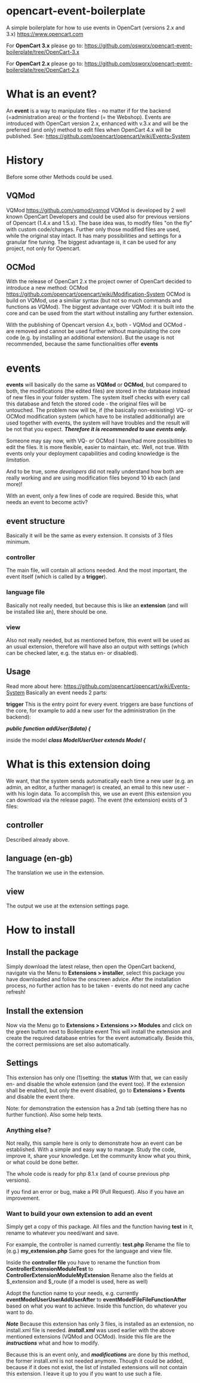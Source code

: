 # opencart-event-boilerplate
A simple boilerplate for how to use events in OpenCart (versions 2.x and 3.x) https://www.opencart.com

For **OpenCart 3.x** please go to:
https://github.com/osworx/opencart-event-boilerplate/tree/OpenCart-3.x

For **OpenCart 2.x** please go to:
https://github.com/osworx/opencart-event-boilerplate/tree/OpenCart-2.x

# What is an event?
An **event** is a way to manipulate files - no matter if for the backend (=administration area) or the frontend (= the Webshop).
Events are introduced with OpenCart version 2.x, enhanced with v.3.x and will be the preferred (and only) method to edit files when OpenCart 4.x will be published.
See: https://github.com/opencart/opencart/wiki/Events-System

# History
Before some other Methods could be used.

## VQMod
VQMod https://github.com/vqmod/vqmod 
VQMod is developed by 2 well known OpenCart Developers and could be used also for previous versions of Opencart (1.4.x and 1.5.x).
The base idea was, to modify files "on the fly" with custom code/changes.
Further only those modified files are used, while the original stay intact.
It has many possibilities and settings for a granular fine tuning.
The biggest advantage is, it can be used for any project, not only for Opencart.

## OCMod
With the release of OpenCart 2.x the project owner of OpenCart decided to introduce a new method: OCMod https://github.com/opencart/opencart/wiki/Modification-System
OCMod is build on VQMod, use a similiar syntax (but not so much commands and functions as VQMod).
The biggest advantage over VQMod: it is built into the core and can be used from the start without installing any further extension.

With the publishing of Opencart version 4.x, both - VQMod and OCMod - are removed and cannot be used further without manipulating the core code (e.g. by installing an additional extension).
But the usage is not recommended, because the same functionalities offer **events**

# events
**events** will basically do the same as **VQMod** or **OCMod**, but compared to both, the modifications (the edited files) are stored in the database instead of new files in your folder system.
The system itself checks with every call this database and fetch the stored code - the original files will be untouched.
The problem now will be, if (the basically non-exisisting) VQ- or OCMod modification system (which have to be installed additionally) are used together with events, the system will have troubles and the result will be not that you expect.
***Therefore it is recommended to use events only.***

Someone may say now, with VQ- or OCMod I have/had more possibilities to edit the files.
It is more flexible, easier to maintain, etc.
Well, not true.
With events only your deployment capabilities and coding knowledge is the *limitation*.

And to be true, some *developers* did not really understand how both are really working and are using modification files beyond 10 kb each (and more)!

With an event, only a few lines of code are required.
Beside this, what needs an event to become activ?

## event structure
Basically it will be the same as every extension. It consists of 3 files minimum.

### controller
The main file, will contain all actions needed. And the most important, the event itself (which is called by a **trigger**).

### language file
Basically not really needed, but because this is like an **extension** (and will be installed like an), there should be one.

### view
Also not really needed, but as mentioned before, this event will be used as an usual extension, therefore will have also an output with settings (which can be checked later, e.g. the status en- or disabled).

## Usage
Read more about here: https://github.com/opencart/opencart/wiki/Events-System
Basically an event needs 2 parts:

**trigger**
This is the entry point for every event.
triggers are base functions of the core, for example to add a new user for the administration (in the backend):

***public function addUser($data) {***

inside the model 
***class ModelUserUser extends Model {***

# What is this extension doing
We want, that the system sends automatically each time a new user (e.g. an admin, an editor, a further manager) is created, an email to this new user - with his login data.
To accomplish this, we use an event (this extension you can download via the release page).
The event (the extension) exists of 3 files:

## controller
Described already above.

## language (en-gb)
The translation we use in the extension.

## view
The output we use at the extension settings page.

# How to install

## Install the package
Simply download the latest relase, then open the OpenCart backend, navigate via the Menu to **Extensions > installer**, select this package you have downloaded and follow the onscreen advice.
After the installation process, no further action has to be taken - events do not need any cache refresh!

## Install the extension
Now via the Menu go to **Extensions > Extensions >> Modules** and click on the green button next to Boilerplate event
This will install the extension and create the required database entries for the event automatically.
Beside this, the correct permissions are set also automatically.

## Settings
This extension has only one (1)setting: the **status**
With that, we can easily en- and disable the whole extension (and the event too).
If the extension shall be enabled, but only the event disabled, go to **Extensions > Events** and disable the event there.

Note: for demonstration the extension has a 2nd tab (setting there has no further function).
Also some help texts.

### Anything else?
Not really, this sample here is only to demonstrate how an event can be established.
With a simple and easy way to manage.
Study the code, improve it, share your knowledge.
Let the community know what you think, or what could be done better.

The whole code is ready for php 8.1.x (and of course previous php versions).

If you find an error or bug, make a PR (Pull Request).
Also if you have an improvement.

### Want to build your own extension to add an event
Simply get a copy of this package.
All files and the function having **test** in it, rename to whatever you need/want and save.

For example, the controller is named currently: **test.php**
Rename the file to (e.g.) **my_extension.php**
Same goes for the language and view file.

Inside the **controller file** you have to rename the function from **ControllerExtensionModuleTest** to **ControllerExtensionModuleMyExtension**
Rename also the fields at $_extension and $_route (if a model is used, here as well)

Adopt the function name to your needs, e.g. currently **eventModelUserUserAddUserAfter** to **eventModelFileFileFunctionAfter** based on what you want to achieve.
Inside this function, do whatever you want to do.

***Note***
Because this extension has only 3 files, is installed as an extension, no install.xml file is needed.
***install.xml*** was used earlier with the above mentioned extensions (VQMod and OCMod). 
Inside this file are the ***instructions*** what and how to modify.

Because this is an event only, and ***modifications*** are done by this method, the former install.xml is not needed anymore.
Though it could be added, because if it does not exist, the list of installed extensions will not contain this extension.
I leave it up to you if you want to use such a file.

